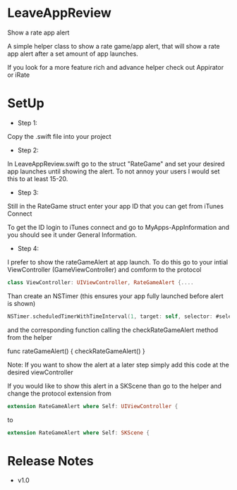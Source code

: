 # LeaveAppReview
Show a rate app alert

A simple helper class to show a rate game/app alert, that will show a rate app alert after a set amount of app launches.

If you look for a more feature rich and advance helper check out Appirator or iRate

# SetUp

- Step 1:

Copy the .swift file into your project

- Step 2:

In LeaveAppReview.swift go to the struct "RateGame" and set your desired app launches until showing the alert.
To not annoy your users I would set this to at least 15-20.

- Step 3:

Still in the RateGame struct enter your app ID that you can get from iTunes Connect

To get the ID login to iTunes connect and go to MyApps-AppInformation and you should see it under General Information.

- Step 4:

I prefer to show the rateGameAlert at app launch. To do this go to your intial ViewController (GameViewController) and comform to the 
protocol

```swift
class ViewController: UIViewController, RateGameAlert {....
```

Than create an NSTimer (this ensures your app fully launched before alert is shown)

```swift
NSTimer.scheduledTimerWithTimeInterval(1, target: self, selector: #selector(rateGameAlert), userInfo: nil, repeats: false)
```

and the corresponding function calling the checkRateGameAlert method from the helper

func rateGameAlert() {
    checkRateGameAlert()
}


Note: 
If you want to show the alert at a later step simply add this code at the desired viewController

If you would like to show this alert in a SKScene than go to the helper and change the protocol extension from
```swift
extension RateGameAlert where Self: UIViewController {
```

to 
```swift
extension RateGameAlert where Self: SKScene {
```

# Release Notes

- v1.0
